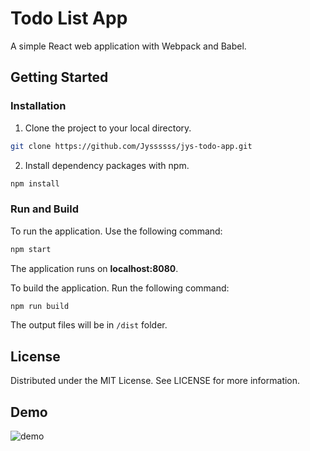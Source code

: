 # Todo List App

A simple React web application with Webpack and Babel.

## Getting Started

### Installation

1. Clone the project to your local directory.

```sh
git clone https://github.com/Jyssssss/jys-todo-app.git
```

2. Install dependency packages with npm.

```sh
npm install
```

### Run and Build

To run the application. Use the following command:

```sh
npm start
```

The application runs on **localhost:8080**.

To build the application. Run the following command:

```sh
npm run build
```

The output files will be in <code>/dist</code> folder.

## License

Distributed under the MIT License. See LICENSE for more information.

## Demo

![demo](https://i.imgur.com/wiJVoCQ.png)

